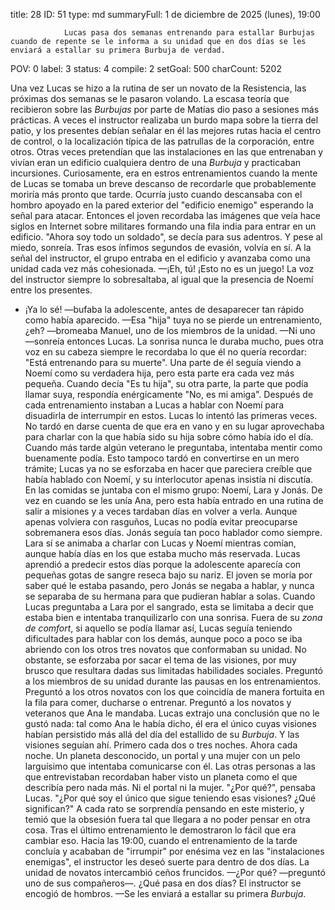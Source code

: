 title:          28
ID:             51
type:           md
summaryFull:    1 de diciembre de 2025 (lunes), 19:00
                
                Lucas pasa dos semanas entrenando para estallar Burbujas cuando de repente se le informa a su unidad que en dos días se les enviará a estallar su primera Burbuja de verdad.
POV:            0
label:          3
status:         4
compile:        2
setGoal:        500
charCount:      5202


Una vez Lucas se hizo a la rutina de ser un novato de la Resistencia, las próximas dos semanas se le pasaron volando.
La escasa teoría que recibieron sobre las *Burbujas* por parte de Matías dio paso a sesiones más prácticas.
A veces el instructor realizaba un burdo mapa sobre la tierra del patio, y los presentes debían señalar en él las mejores rutas hacia el centro de control, o la localización típica de las patrullas de la corporación, entre otros.
Otras veces pretendían que las instalaciones en las que entrenaban y vivían eran un edificio cualquiera dentro de una *Burbuja* y practicaban incursiones. Curiosamente, era en estros entrenamientos cuando la mente de Lucas se tomaba un breve descanso de recordarle que probablemente moriría más pronto que tarde. Ocurría justo cuando descansaba con el hombro apoyado en la pared exterior del "edificio enemigo" esperando la señal para atacar. Entonces el joven recordaba las imágenes que veía hace siglos en Internet sobre militares formando una fila india para entrar en un edificio.
"Ahora soy todo un soldado", se decía para sus adentros.
Y pese al miedo, sonreía.
Tras esos ínfimos segundos de evasión, volvía en sí. A la señal del instructor, el grupo entraba en el edificio y avanzaba como una unidad cada vez más cohesionada.
—¡Eh, tú! ¡Esto no es un juego!
La voz del instructor siempre lo sobresaltaba, al igual que la presencia de Noemí entre los presentes.
- ¡Ya lo sé! —bufaba la adolescente, antes de desaparecer tan rápido como había aparecido.
—Esa "hija" tuya no se pierde un entrenamiento, ¿eh? —bromeaba Manuel, uno de los miembros de la unidad.
—Ni uno —sonreía entonces Lucas.
La sonrisa nunca le duraba mucho, pues otra voz en su cabeza siempre le recordaba lo que él no quería recordar: "Está entrenando para su muerte".
Una parte de él seguía viendo a Noemí como su verdadera hija, pero esta parte era cada vez más pequeña. Cuando decía "Es tu hija", su otra parte, la parte que podía llamar suya, respondía enérgicamente "No, es mi amiga".
Después de cada entrenamiento instaban a Lucas a hablar con Noemí para disuadirla de interrumpir en estos. Lucas lo intentó las primeras veces. No tardó en darse cuenta de que era en vano y en su lugar aprovechaba para charlar con la que había sido su hija sobre cómo había ido el día.
Cuando más tarde algún veterano le preguntaba, intentaba mentir como buenamente podía. Esto tampoco tardó en convertirse en un mero trámite; Lucas ya no se esforzaba en hacer que pareciera creíble que había hablado con Noemí, y su interlocutor apenas insistía ni discutía.
En las comidas se juntaba con el mismo grupo: Noemí, Lara y Jonás. De vez en cuando se les unía Ana, pero esta había entrado en una rutina de salir a misiones y a veces tardaban días en volver a verla.
Aunque apenas volviera con rasguños, Lucas no podía evitar preocuparse sobremanera esos días.
Jonás seguía tan poco hablador como siempre. Lara sí se animaba a charlar con Lucas y Noemí mientras comían, aunque había días en los que estaba mucho más reservada. Lucas aprendió a predecir estos días porque la adolescente aparecía con pequeñas gotas de sangre reseca bajo su nariz.
El joven se moría por saber qué le estaba pasando, pero Jonás se negaba a hablar, y nunca se separaba de su hermana para que pudieran hablar a solas. Cuando Lucas preguntaba a Lara por el sangrado, esta se limitaba a decir que estaba bien e intentaba tranquilizarlo con una sonrisa.
Fuera de su *zona de comfort*, si aquello se podía llamar así, Lucas seguía teniendo dificultades para hablar con los demás, aunque poco a poco se iba abriendo con los otros tres novatos que conformaban su unidad.
No obstante, se esforzaba por sacar el tema de las visiones, por muy brusco que resultara dadas sus limitadas habilidades sociales.
Preguntó a los miembros de su unidad durante las pausas en los entrenamientos.
Preguntó a los otros novatos con los que coincidía de manera fortuita en la fila para comer, ducharse o entrenar.
Preguntó a los novatos y veteranos que Ana le mandaba.
Lucas extrajo una conclusión que no le gustó nada: tal como Ana le había dicho, él era el único cuyas visiones habían persistido más allá del día del estallido de su *Burbuja*.
Y las visiones seguían ahí. Primero cada dos o tres noches. Ahora cada noche.
Un planeta desconocido, un portal y una mujer con un pelo larguísimo que intentaba comunicarse con él.
Las otras personas a las que entrevistaban recordaban haber visto un planeta como el que describía pero nada más. Ni el portal ni la mujer.
"¿Por qué?", pensaba Lucas. "¿Por qué soy el único que sigue teniendo esas visiones? ¿Qué significan?"
A cada rato se sorprendía pensando en este misterio, y temió que la obsesión fuera tal que llegara a no poder pensar en otra cosa.
Tras el último entrenamiento le demostraron lo fácil que era cambiar eso.
Hacia las 19:00, cuando el entrenamiento de la tarde concluía y acababan de "irrumpir" por enésima vez en las "instalaciones enemigas", el instructor les deseó suerte para dentro de dos días.
La unidad de novatos intercambió ceños fruncidos.
—¿Por qué? —preguntó uno de sus compañeros—. ¿Qué pasa en dos días?
El instructor se encogió de hombros.
—Se les enviará a estallar su primera *Burbuja*.